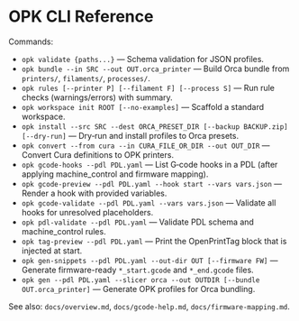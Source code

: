 # OPK CLI Reference

Commands:

- `opk validate {paths...}` — Schema validation for JSON profiles.
- `opk bundle --in SRC --out OUT.orca_printer` — Build Orca bundle from `printers/`, `filaments/`, `processes/`.
- `opk rules [--printer P] [--filament F] [--process S]` — Run rule checks (warnings/errors) with summary.
- `opk workspace init ROOT [--no-examples]` — Scaffold a standard workspace.
- `opk install --src SRC --dest ORCA_PRESET_DIR [--backup BACKUP.zip] [--dry-run]` — Dry‑run and install profiles to Orca presets.
- `opk convert --from cura --in CURA_FILE_OR_DIR --out OUT_DIR` — Convert Cura definitions to OPK printers.
- `opk gcode-hooks --pdl PDL.yaml` — List G‑code hooks in a PDL (after applying machine_control and firmware mapping).
- `opk gcode-preview --pdl PDL.yaml --hook start --vars vars.json` — Render a hook with provided variables.
- `opk gcode-validate --pdl PDL.yaml --vars vars.json` — Validate all hooks for unresolved placeholders.
- `opk pdl-validate --pdl PDL.yaml` — Validate PDL schema and machine_control rules.
- `opk tag-preview --pdl PDL.yaml` — Print the OpenPrintTag block that is injected at start.
- `opk gen-snippets --pdl PDL.yaml --out-dir OUT [--firmware FW]` — Generate firmware-ready `*_start.gcode` and `*_end.gcode` files.
- `opk gen --pdl PDL.yaml --slicer orca --out OUTDIR [--bundle OUT.orca_printer]` — Generate OPK profiles for Orca bundling.

See also: `docs/overview.md`, `docs/gcode-help.md`, `docs/firmware-mapping.md`.
